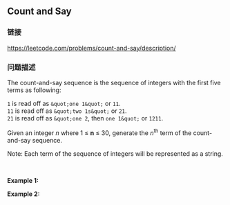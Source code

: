 ## Count and Say  
### 链接  
https://leetcode.com/problems/count-and-say/description/  
### 问题描述
The count-and-say sequence is the sequence of integers with the first five terms as following:

`1` is read off as `&quot;one 1&quot;` or `11`.<br />
`11` is read off as `&quot;two 1s&quot;` or `21`.<br />
`21` is read off as `&quot;one 2`, then `one 1&quot;` or `1211`.

Given an integer *n*&nbsp;where 1 &le; **n** &le; 30, generate the *n*<sup>th</sup> term of the count-and-say sequence.

Note: Each term of the sequence of integers will be represented as a string.

&nbsp;

**Example 1:**

**Example 2:**
